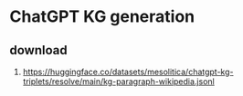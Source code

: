 # ChatGPT KG generation

## download

1. https://huggingface.co/datasets/mesolitica/chatgpt-kg-triplets/resolve/main/kg-paragraph-wikipedia.jsonl